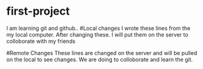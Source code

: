 # first-project
I am learning git and github..
#Local changes
I wrote these lines from the my local computer. After changing these. 
I will put them on the server to colloborate with my friends

#Remote Changes
These lines are changed on the server and will be pulled on the local to see changes. 
We are doing to colloborate and learn the git.
